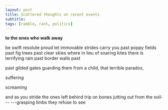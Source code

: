 ```yaml
---
layout: post
title: Scattered thoughts on recent events
subtitle: 
tags: [ramble, rant, politics]
---
```



**to the ones who walk away**

be swift resolute proud let immovable strides carry you
past poppy fields past fig trees past clear skies where in lieu of soaring kites there is terrifying rain
past border walls past 

past gilded gates guarding them from a child, that terrible paradox,

suffering

screaming

and as you stride the ones left behind trip on bones jutting out from the soil---
---grasping limbs they refuse to see
<!--stackedit_data:
eyJoaXN0b3J5IjpbLTExMjU4NTI2MSwxNDExMTczOTUzXX0=
-->